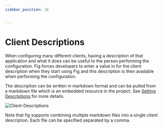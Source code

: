 ```yaml
---
sidebar_position: 18


---
```


# Client Descriptions

When configuring many different clients, having a description of that application and what it does can be useful to the person performing the configuration. Fig forces developers to enter a value in for the client description when they start using Fig and this description is then available when performing the configuration.

The description can be written in markdown format and can be pulled from a markdown file which is an embedded resource in the project. See [Setting Descriptions](http://www.figsettings.com/docs/features/settings-management/setting-descriptions) for more details.

![Client-Descriptions](../../static/img/client-descriptions.png)

Note that fig supports combining multiple markdown files into a single client description. Each file can be specified separated by a comma.
